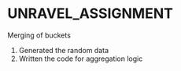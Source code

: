 # UNRAVEL_ASSIGNMENT
Merging of buckets

1) Generated the random data 
2) Written the code for aggregation logic
